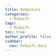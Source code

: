 ```yaml
---
title: RxGesture
categories:
  - RxSwift
tags:
  - RxSwift
toc: true
author_profile: false
sidebar:
  nav: RxSwift-docs
---
```

